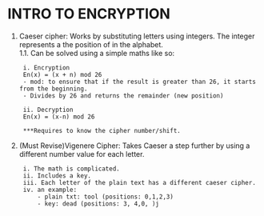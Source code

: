 # INTRO TO ENCRYPTION
1. Caeser cipher: Works by substituting letters using integers. The integer represents a the position of in the alphabet.  
    1.1. Can be solved using a simple maths like so: 

        i. Encryption
        En(x) = (x + n) mod 26
        - mod: to ensure that if the result is greater than 26, it starts from the beginning.
        - Divides by 26 and returns the remainder (new position) 

        ii. Decryption
        En(x) = (x-n) mod 26
    
        ***Requires to know the cipher number/shift. 

2. (Must Revise)Vigenere Cipher: Takes Caeser a step further by using a different number value for each letter. 

        i. The math is complicated. 
        ii. Includes a key. 
        iii. Each letter of the plain text has a different caeser cipher. 
        iv. an example: 
            - plain txt: tool (positions: 0,1,2,3) 
            - key: dead (positions: 3, 4,0, )j